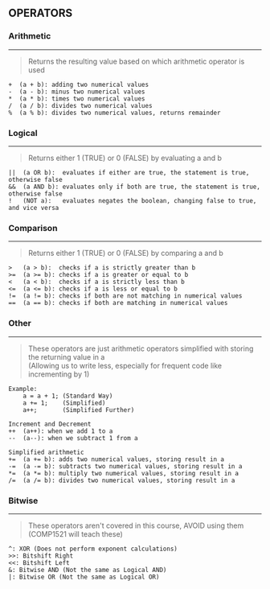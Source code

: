 ## OPERATORS
### Arithmetic
---
> Returns the resulting value based on which arithmetic operator is used
```
+  (a + b): adding two numerical values
-  (a - b): minus two numerical values
*  (a * b): times two numerical values
/  (a / b): divides two numerical values
%  (a % b): divides two numerical values, returns remainder
```

### Logical
---
> Returns either 1 (TRUE) or 0 (FALSE) by evaluating a and b
```
||  (a OR b):  evaluates if either are true, the statement is true, otherwise false
&&  (a AND b): evaluates only if both are true, the statement is true, otherwise false
!   (NOT a):   evaluates negates the boolean, changing false to true, and vice versa
```

### Comparison
---
> Returns either 1 (TRUE) or 0 (FALSE) by comparing a and b
```
>   (a > b):  checks if a is strictly greater than b
>=  (a >= b): checks if a is greater or equal to b
<   (a < b):  checks if a is strictly less than b
<=  (a <= b): checks if a is less or equal to b
!=  (a != b): checks if both are not matching in numerical values
==  (a == b): checks if both are matching in numerical values
```

### Other
---
> These operators are just arithmetic operators simplified with storing the returning
value in a <br>
(Allowing us to write less, especially for frequent code like incrementing by 1)
```
Example:
    a = a + 1; (Standard Way)
    a += 1;    (Simplified)
    a++;       (Simplified Further)
```
```
Increment and Decrement
++  (a++): when we add 1 to a
--  (a--): when we subtract 1 from a

Simplified arithmetic
+=  (a += b): adds two numerical values, storing result in a
-=  (a -= b): subtracts two numerical values, storing result in a
*=  (a *= b): multiply two numerical values, storing result in a
/=  (a /= b): divides two numerical values, storing result in a
```

### Bitwise
---
> These operators aren't covered in this course, AVOID using them
(COMP1521 will teach these)
```
^: XOR (Does not perform exponent calculations)
>>: Bitshift Right
<<: Bitshift Left 
&: Bitwise AND (Not the same as Logical AND)
|: Bitwise OR (Not the same as Logical OR)
```